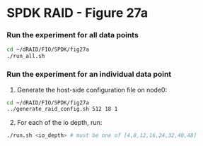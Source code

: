 # SPDK RAID - Figure 27a

### Run the experiment for all data points
```Bash
cd ~/dRAID/FIO/SPDK/fig27a
./run_all.sh
```

### Run the experiment for an individual data point

1. Generate the host-side configuration file on node0:
```Bash
cd ~/dRAID/FIO/SPDK/fig27a
../generate_raid_config.sh 512 18 1
```

2. For each of the io depth, run:
```Bash
./run.sh <io_depth> # must be one of [4,8,12,16,24,32,40,48]
```